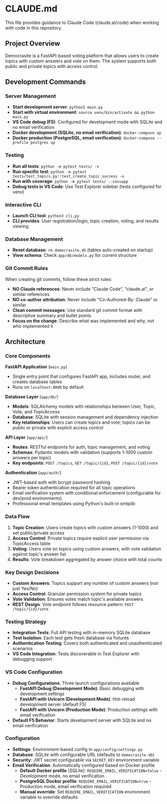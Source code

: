 # CLAUDE.md

This file provides guidance to Claude Code (claude.ai/code) when working with code in this repository.

## Project Overview

Democrasite is a FastAPI-based voting platform that allows users to create topics with custom answers and vote on them. The system supports both public and private topics with access control.

## Development Commands

### Server Management
- **Start development server**: `python3 main.py`
- **Start with virtual environment**: `source venv/bin/activate && python main.py`
- **VS Code debug (F5)**: Configured for development mode with SQLite and no email verification
- **Docker development (SQLite, no email verification)**: `docker-compose up`
- **Docker production (PostgreSQL, email verification)**: `docker-compose --profile postgres up`

### Testing
- **Run all tests**: `python -m pytest tests/ -v`
- **Run specific test**: `python -m pytest tests/test_topics.py::test_create_topic_success -v`
- **Run with coverage**: `python -m pytest tests/ --cov=app`
- **Debug tests in VS Code**: Use Test Explorer sidebar (tests configured for venv)

### Interactive CLI
- **Launch CLI tool**: `python3 cli.py`
- **CLI provides**: User registration/login, topic creation, voting, and results viewing

### Database Management
- **Reset database**: `rm democrasite.db` (tables auto-created on startup)
- **View schema**: Check `app/db/models.py` for current structure

### Git Commit Rules
When creating git commits, follow these strict rules:
- **NO Claude references**: Never include "Claude Code", "claude.ai", or similar references
- **NO co-author attribution**: Never include "Co-Authored-By: Claude" or similar
- **Clean commit messages**: Use standard git commit format with descriptive summary and bullet points
- **Focus on the change**: Describe what was implemented and why, not who implemented it

## Architecture

### Core Components

**FastAPI Application** (`main.py`)
- Single entry point that configures FastAPI app, includes router, and creates database tables
- Runs on `localhost:8000` by default

**Database Layer** (`app/db/`)
- **Models**: SQLAlchemy models with relationships between User, Topic, Vote, and TopicAccess
- **Database**: SQLite with session management and dependency injection
- **Key relationships**: Users can create topics and vote; topics can be public or private with explicit access control

**API Layer** (`app/api/`)
- **Routes**: RESTful endpoints for auth, topic management, and voting
- **Schemas**: Pydantic models with validation (supports 1-1000 custom answers per topic)
- **Key endpoints**: `POST /topics`, `GET /topic/{id}`, `POST /topic/{id}/vote`

**Authentication** (`app/auth/`)
- JWT-based auth with bcrypt password hashing
- Bearer token authentication required for all topic operations
- Email verification system with conditional enforcement (configurable for dev/prod environments)
- Professional email templates using Python's built-in smtplib

### Data Flow

1. **Topic Creation**: Users create topics with custom answers (1-1000) and set public/private access
2. **Access Control**: Private topics require explicit user permission via TopicAccess table
3. **Voting**: Users vote on topics using custom answers, with vote validation against topic's answer list
4. **Results**: Vote breakdown aggregated by answer choice with total counts

### Key Design Decisions

- **Custom Answers**: Topics support any number of custom answers (not just Yes/No)
- **Access Control**: Granular permission system for private topics
- **Vote Validation**: Ensures votes match topic's available answers
- **REST Design**: Vote endpoint follows resource pattern: `POST /topic/{id}/vote`

### Testing Strategy

- **Integration Tests**: Full API testing with in-memory SQLite database
- **Test Isolation**: Each test gets fresh database via fixtures
- **Authentication Testing**: Covers both authenticated and unauthenticated scenarios
- **VS Code Integration**: Tests discoverable in Test Explorer with debugging support

### VS Code Configuration

- **Debug Configurations**: Three launch configurations available
  - **FastAPI Debug (Development Mode)**: Basic debugging with development settings
  - **FastAPI with Uvicorn (Development Mode)**: Hot-reload development server (default F5)
  - **FastAPI with Uvicorn (Production Mode)**: Production settings with email verification
- **Default F5 Behavior**: Starts development server with SQLite and no email verification

### Configuration

- **Settings**: Environment-based config in `app/config/settings.py`
- **Database**: SQLite with configurable URL (defaults to `democrasite.db`)
- **Security**: JWT secret configurable via `SECRET_KEY` environment variable
- **Email Verification**: Automatically configured based on Docker profile
  - **Default Docker profile** (SQLite): `REQUIRE_EMAIL_VERIFICATION=false` - Development mode, no email verification
  - **PostgreSQL Docker profile**: `REQUIRE_EMAIL_VERIFICATION=true` - Production mode, email verification required
  - **Manual override**: Set `REQUIRE_EMAIL_VERIFICATION` environment variable to override defaults